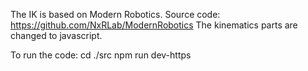 The IK is based on Modern Robotics. 
Source code: https://github.com/NxRLab/ModernRobotics
The kinematics parts are changed to javascript.

To run the code:
cd ./src
npm run dev-https
